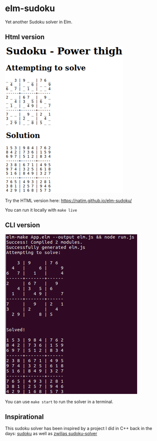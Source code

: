 # elm-sudoku

Yet another Sudoku solver in Elm.

## Html version

![Sudoku HTML](sudoku-html.png)

Try the HTML version here: https://natim.github.io/elm-sudoku/

You can run it locally with ``make live``

## CLI version

![Sudoku CLI](sudoku-cli.png)

You can use ``make start`` to run the solver in a terminal.

## Inspirational

This sudoku solver has been inspired by a project I did in C++ back in
the days: [sudoku](https://github.com/Natim/sudoku) as well as
[zwilias sudoku-solver](https://github.com/zwilias/sudoku-solver)